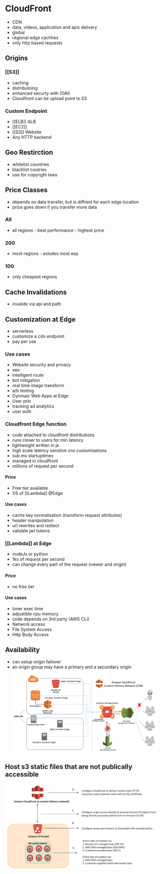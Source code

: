 # CloudFront
- CDN
- data, videos, application and apis delivery
- global
- regional edge cachhes
- only http based requests

## Origins

### [[S3]]
- caching
- distributoing
- enhanced securty with (OAI)
- Cloudfront can be upload point to S3

### Custom Endpoint
- [[ELB]] ALB
- [[EC2]]
- [[S3]] Website
- Any HTTP backend

## Geo Restirction
- whitelist countries
- blacklist coutries
- use for copyright laws

## Price Classes
- depends on data transfer, but is diffrent for each edge location
- price goes down if you transfer more data

### All
- all regions - best performance - highest price

### 200
- most regions - exludes most exp

### 100
- only cheapest regions 

## Cache Invalidations
- invalide via api and path

## Customization at Edge
- serverless
- customize a cdn endpoint
- pay per use

### Use cases
- Website security and privacy
- seo
- intelligent route
- bot mitigation
- real time image transform
- a/b testing
- Dynmaic Web Apps at Edge
- User prio
- tracking ad analytics
- user auth 

### Cloudfront Edge function
- code attached to cloudfront distributions
- runs closer to users for min latency
- lightweight written in js
- high scale latency senstive cns customisations
- sub ms startuptimes
- managed in cloudfront
- millions of request per second

#### Price
- Free tier available
- 1/5 of [[Lambda]] @Edge

#### Use cases
- cache key normalisation (transform request attributes)
- header manipulation
- url rewrites and rediect
- validate jwt tokens

### [[Lambda]] at Edge
- nodeJs or python
- 1ks of request per second
- can change every part of the request (viewer and origin)

#### Price
- no free tier

#### Use cases
- loner exec time
- adjustible cpu memory
- code depends on 3rd party (AWS CLI)
- Network access
- File System Access
- Http Body Access

## Availability
- can setup origin failover
- an origin group may have a primary and a secondary origin
![](2024-01-09-22-49-05.png)

## Host s3 static files that are not publically accessible
![](2024-01-10-00-01-37.png)